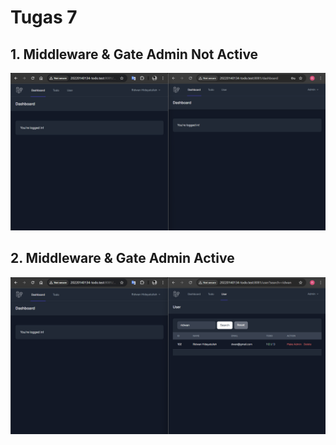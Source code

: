 # Tugas 7

## 1. Middleware & Gate Admin Not Active
![alt text](screenshoot/tugas7/notActive.png)

## 2. Middleware & Gate Admin Active
![alt text](screenshoot/tugas7/active.png)